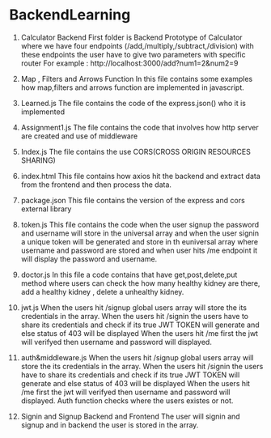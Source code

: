 # BackendLearning

1. Calculator Backend
    First folder is Backend Prototype of Calculator where we have four endpoints (/add,/multiply,/subtract,/division) with these endpoints the user have to give two   parameters with specific router
   For example : http://localhost:3000/add?num1=2&num2=9

2. Map , Filters and Arrows Function
      In this file contains some examples how map,filters and arrows function are implemented in javascript.

3. Learned.js
    The file contains the code of the express.json() who it is implemented

4. Assignment1.js
     The file contains the code that involves how http server are created and use of middleware

5. Index.js
    The file contains the use CORS(CROSS ORIGIN RESOURCES SHARING)

6. index.html
    This file contains how axios hit the backend and extract data from the frontend and then process the data.

7. package.json
    This file contains the version of the express and cors external library

8. token.js
    This file contains the code when the user signup the password and username will store in the universal array and when the user signin a unique token will be generated and store in th euniversal array where  username and password are stored and when user hits /me endpoint it will display the password and username.

9. doctor.js
     In this file a code contains that have get,post,delete,put method where users can check the how many healthy kidney are there, add a healthy kidney , delete a unhealthy kidney.

10. jwt.js
     When the users hit /signup global users array will store the its credentials in the array.
     When the users hit /signin the users have to share its credentials and check if its true JWT TOKEN will generate and else status of 403 will be displayed
     When the users hit /me first  the jwt will verifyed then username and password will displayed.
   
11. auth&middleware.js
     When the users hit /signup global users array will store the its credentials in the array.
     When the users hit /signin the users have to share its credentials and check if its true JWT TOKEN will generate and else status of 403 will be displayed
     When the users hit /me first  the jwt will verifyed then username and password will displayed.
     Auth function checks where the users existes or not.
     
12. Signin and Signup Backend and Frontend
     The user will signin and signup and in backend the user is stored in the array.  
